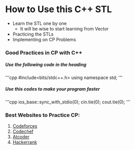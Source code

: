 # How to Use this C++ STL

- Learn the STL one by one
    - It will be wise to start learning from Vector
- Practicing the STLs
- Implementing on CP Problems


### Good Practices in CP with C++
##### Use the following code in the heading
'''cpp
#include<bits/stdc++.h>
using namespace std;
'''

##### Use this codes to make your program faster
'''cpp
ios_base::sync_with_stdio(0);
cin.tie(0);
cout.tie(0);
'''


### Best Websites to Practice CP:
1. [Codeforces](codeforces.com)
2. [Codechef](codechef.com)
3. [Atcoder](atcoder.jp)
4. [Hackerrank](hackerrank.com)